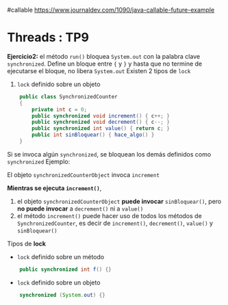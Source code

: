 #callable
https://www.journaldev.com/1090/java-callable-future-example


# Threads : TP9
**Ejercicio2:** 
el método `run()` bloquea `System.out` con la palabra clave `synchronized`. Define un bloque entre `{` y  `}` y hasta que no termine de ejecutarse el bloque, no libera `System.out`
Existen 2 tipos de `lock`
1. `lock` definido sobre un objeto
```java
	public class SynchronizedCounter 
	{ 
		private int c = 0;
		public synchronized void increment() { c++; }
		public synchronized void decrement() { c--; } 
		public synchronized int value() { return c; } 
		public int sinBloquear() { hace_algo() }
	}
```
Si se invoca algún `synchronized`, se bloquean los demás definidos como `synchronized`
Ejemplo: 

El objeto `synchronizedCounterObject`  invoca `increment`

**Mientras se ejecuta `increment()`**,     

1. el objeto `synchronizedCounterObject`  **puede invocar** `sinBloquear()`, pero **no puede invocar** a `decrement()` ni a `value()`
2. el método `increment()` puede hacer uso de todos los métodos de `SynchronizedCounter`, es decir de `increment()`, `decrement()`, `value()` y `sinBloquear()`

Tipos de **lock**
-  `lock` definido sobre un método
````java
	public synchronized int f() {}
````
- `lock` definido sobre un objeto
````java
	synchronized (System.out) {} 
````

